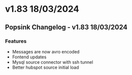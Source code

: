 # v1.83 18/03/2024

## Popsink Changelog - v1.83 18/03/2024

### Features

- Messages are now avro encoded
- Fontend updates
- Mysql source connector with ssh tunnel
- Better hubspot source initial load
